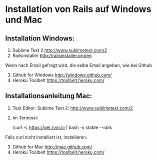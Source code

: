 # Installation von Rails auf Windows und Mac

## Installation Windows:


1. Sublime Text 2	http://www.sublimetext.com/2	
2. Railsinstaller	http://railsinstaller.org/en	

Wenn nach Email gefragt wird, die selbe Email angeben, wie bei Github

3. Github for Windows		http://windows.github.com/
4. Heroku Toolbelt	https://toolbelt.heroku.com/

## Installationsanleitung Mac:

1. Text Editor: Sublime Text 2: http://www.sublimetext.com/2

2. Im Terminal:

    \curl -L https://get.rvm.io | bash -s stable --rails

Falls curl nicht installiert ist, installieren.

3. Github for Mac   http://mac.github.com/
4. Heroku Toolbelt  https://toolbelt.heroku.com/
